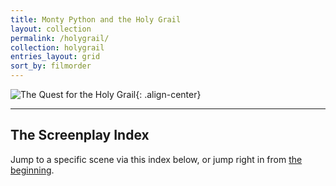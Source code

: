 ```yaml
---
title: Monty Python and the Holy Grail
layout: collection
permalink: /holygrail/
collection: holygrail
entries_layout: grid
sort_by: filmorder
---
```


![The Quest for the Holy Grail](https://old.mzonline.com/python/hgimages/holygrail.jpg){: .align-center}

---

## The Screenplay Index

Jump to a specific scene via this index below, or jump right in from [the beginning](introduction/).
